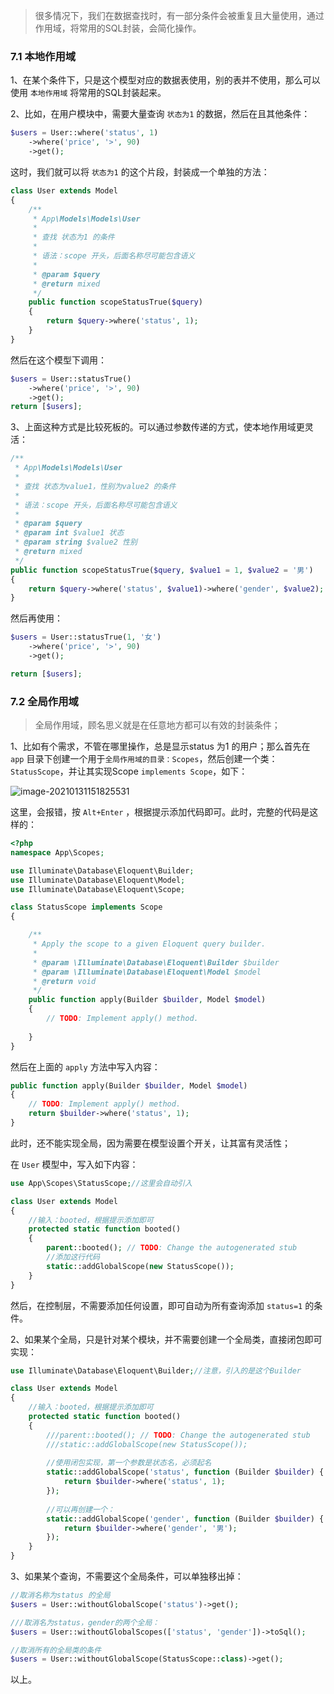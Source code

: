 

>   很多情况下，我们在数据查找时，有一部分条件会被重复且大量使用，通过作用域，将常用的SQL封装，会简化操作。

### 7.1 本地作用域

1、在某个条件下，只是这个模型对应的数据表使用，别的表并不使用，那么可以使用 `本地作用域` 将常用的SQL封装起来。

2、比如，在用户模块中，需要大量查询 `状态为1` 的数据，然后在且其他条件：

```php
$users = User::where('status', 1)
    ->where('price', '>', 90)
    ->get();
```

这时，我们就可以将 `状态为1` 的这个片段，封装成一个单独的方法：

```php
class User extends Model
{
    /**
     * App\Models\Models\User
     *
     * 查找 状态为1 的条件
     *
     * 语法：scope 开头，后面名称尽可能包含语义
     *
     * @param $query
     * @return mixed
     */
    public function scopeStatusTrue($query)
    {
        return $query->where('status', 1);
    }
}
```

然后在这个模型下调用：

```php
$users = User::statusTrue()
    ->where('price', '>', 90)
    ->get();
return [$users];
```



3、上面这种方式是比较死板的。可以通过参数传递的方式，使本地作用域更灵活：

```php
/**
 * App\Models\Models\User
 *
 * 查找 状态为value1，性别为value2 的条件
 *
 * 语法：scope 开头，后面名称尽可能包含语义
 *
 * @param $query
 * @param int $value1 状态
 * @param string $value2 性别
 * @return mixed
 */
public function scopeStatusTrue($query, $value1 = 1, $value2 = '男')
{
    return $query->where('status', $value1)->where('gender', $value2);
}
```

然后再使用：

```php
$users = User::statusTrue(1, '女')
    ->where('price', '>', 90)
    ->get();

return [$users];
```



### 7.2 全局作用域

>   全局作用域，顾名思义就是在任意地方都可以有效的封装条件；

1、比如有个需求，不管在哪里操作，总是显示status 为1 的用户；那么首先在 `app` 目录下创建一个用于`全局作用域的目录：Scopes`，然后创建一个类：`StatusScope`，并让其实现Scope `implements Scope`，如下：

![image-20210131151825531](https://img.zxdmy.com/md/20210205225922.png)

这里，会报错，按 `Alt+Enter` ，根据提示添加代码即可。此时，完整的代码是这样的：

```php
<?php
namespace App\Scopes;

use Illuminate\Database\Eloquent\Builder;
use Illuminate\Database\Eloquent\Model;
use Illuminate\Database\Eloquent\Scope;

class StatusScope implements Scope
{

    /**
     * Apply the scope to a given Eloquent query builder.
     *
     * @param \Illuminate\Database\Eloquent\Builder $builder
     * @param \Illuminate\Database\Eloquent\Model $model
     * @return void
     */
    public function apply(Builder $builder, Model $model)
    {
        // TODO: Implement apply() method.
        
    }
}
```

然后在上面的 `apply` 方法中写入内容：

```php
public function apply(Builder $builder, Model $model)
{
    // TODO: Implement apply() method.
    return $builder->where('status', 1);
}
```

此时，还不能实现全局，因为需要在模型设置个开关，让其富有灵活性；

在 `User` 模型中，写入如下内容：

```php
use App\Scopes\StatusScope;//这里会自动引入

class User extends Model
{
    //输入：booted，根据提示添加即可
    protected static function booted()
    {
        parent::booted(); // TODO: Change the autogenerated stub
        //添加这行代码
        static::addGlobalScope(new StatusScope());
    }
}
```

然后，在控制层，不需要添加任何设置，即可自动为所有查询添加 `status=1` 的条件。



2、如果某个全局，只是针对某个模块，并不需要创建一个全局类，直接闭包即可实现：

```php
use Illuminate\Database\Eloquent\Builder;//注意，引入的是这个Builder

class User extends Model
{
    //输入：booted，根据提示添加即可
    protected static function booted()
    {
        ///parent::booted(); // TODO: Change the autogenerated stub
        ///static::addGlobalScope(new StatusScope());
        
        //使用闭包实现，第一个参数是状态名，必须起名
        static::addGlobalScope('status', function (Builder $builder) {
            return $builder->where('status', 1);
        });
        
        //可以再创建一个：
        static::addGlobalScope('gender', function (Builder $builder) {
            return $builder->where('gender', '男');
        });
    }
}
```



3、如果某个查询，不需要这个全局条件，可以单独移出掉：

```php
//取消名称为status 的全局
$users = User::withoutGlobalScope('status')->get();

///取消名为status，gender的两个全局：
$users = User::withoutGlobalScopes(['status', 'gender'])->toSql();

//取消所有的全局类的条件
$users = User::withoutGlobalScope(StatusScope::class)->get();
```



以上。



















